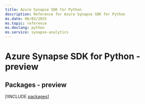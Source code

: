 ```yaml
---
title: Azure Synapse SDK for Python
description: Reference for Azure Synapse SDK for Python
ms.date: 06/03/2025
ms.topic: reference
ms.devlang: python
ms.service: synapse-analytics
---
```

# Azure Synapse SDK for Python - preview
## Packages - preview
[!INCLUDE [packages](synapse-index.md)]